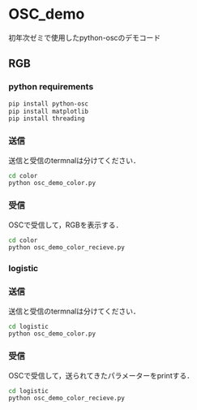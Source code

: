 # OSC_demo
初年次ゼミで使用したpython-oscのデモコード

## RGB
### python requirements
```sh
pip install python-osc
pip install matplotlib
pip install threading
```

### 送信
送信と受信のtermnalは分けてください．
```sh
cd color
python osc_demo_color.py
```
### 受信
OSCで受信して，RGBを表示する．
```sh
cd color
python osc_demo_color_recieve.py
```

### logistic
### 送信
送信と受信のtermnalは分けてください．
```sh
cd logistic
python osc_demo_color.py
```
### 受信
OSCで受信して，送られてきたパラメーターをprintする．
```sh
cd logistic
python osc_demo_color_recieve.py
```
